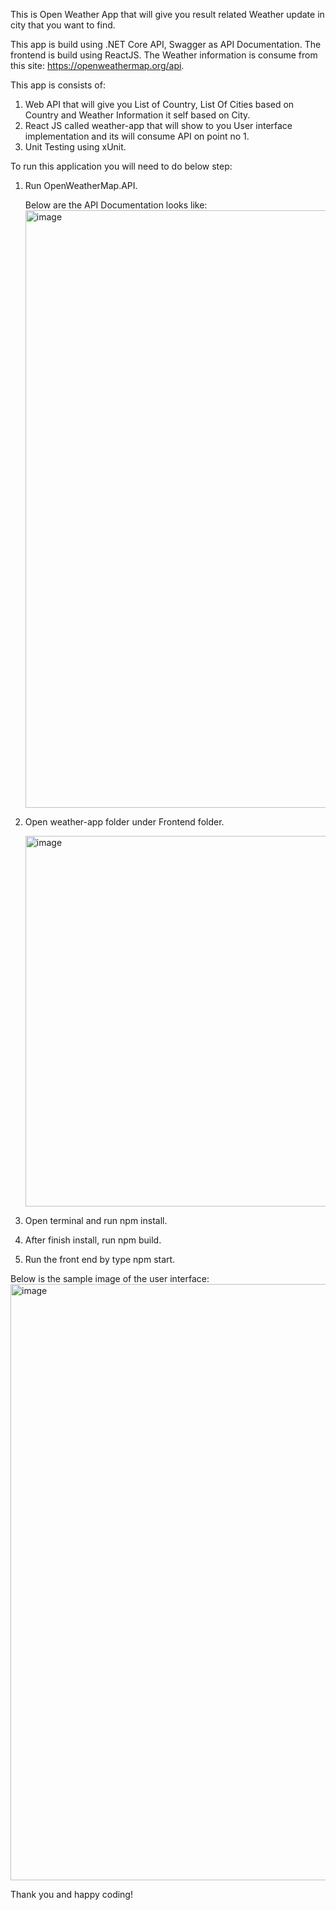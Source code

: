 This is Open Weather App that will give you result related Weather update in city that you want to find.

This app is build using .NET Core API, Swagger as API Documentation.
The frontend is build using ReactJS.
The Weather information is consume from this site: https://openweathermap.org/api.

This app is consists of:
1. Web API that will give you List of Country, List Of Cities based on Country and Weather Information it self based on City.
2. React JS called weather-app that will show to you User interface implementation and its will consume API on point no 1.
3. Unit Testing using xUnit.

To run this application you will need to do below step:
1. Run OpenWeatherMap.API.

   Below are the API Documentation looks like:
   <img width="956" alt="image" src="https://github.com/user-attachments/assets/68b3c82b-4d73-4c94-8052-12e323a8aa1a" />

2. Open weather-app folder under Frontend folder.

   <img width="593" alt="image" src="https://github.com/user-attachments/assets/8b8ae2f1-2ae8-46e4-a342-4ab165cd45c9" />

4. Open terminal and run npm install.
5. After finish install, run npm build.
6. Run the front end by type npm start.

  Below is the sample image of the user interface:
  <img width="954" alt="image" src="https://github.com/user-attachments/assets/0a6358c6-80aa-44d2-b0c8-4254391e9037" />

Thank you and happy coding!
